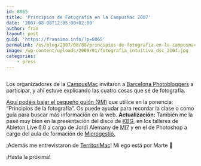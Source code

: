 ```yaml
---
id: 8065
title: 'Principios de Fotografía en la CampusMac 2007'
date: '2007-08-08T12:05:00+02:00'
author: fran
layout: post
guid: 'https://fransimo.info/?p=8065'
permalink: /es/blog/2007/08/08/principios-de-fotografia-en-la-campusmac-2007/
image: /wp-content/uploads/2009/01/fotografia_intuitiva_dsc_2104.jpg
categories:
    - press
---
```


<!-- wp:image {"id":749,"sizeSlug":"large"} -->
<figure class="wp-block-image size-large"><img src="https://fransimo.info/wp-content/uploads/2009/01/fotografia_intuitiva_dsc_2104-840x558.jpg" alt="" class="wp-image-749"/></figure>
<!-- /wp:image -->

<!-- wp:paragraph -->
<p><p>Los organizadores de la <a href="http://www.campusmac.info/" target="_blank" rel="noopener noreferrer">CampusMac</a> invitaron a <a href="./wp-content/uploads/2007/08/dsc_7612.jpg" target="_blank" rel="noopener noreferrer">Barcelona Photobloggers</a> a participar, y ahí estuve  explicando las cuatro cosas que sé de fotografía.</p></p>
<!-- /wp:paragraph -->

<!-- wp:paragraph -->
<p><a title="Ponencia CampusMac 2007" href="https://fransimo.info/wp-content/uploads/2020/10/CampusMac2007_pdf.pdf">Aquí podéis bajar el pequeño guión (9M)</a> que utilice en la ponencia: “Principios de la fotografía”. Os puede ayudar para recordar la clase o como guía para buscar más información en la web. <strong>Actualización:</strong> También me la pasé muy bien en la presentación del disco de <a href="http://www.killbillg.com/">KBG</a>, en los talleres de Ableton Live 6.0 a cargo de Jordi Alemany de <a class="cuerpo_link" href="http://www.mi7.com/">MI7</a> y en el de Photoshop a cargo del aula de formación de <a class="cuerpo_link" href="http://www.microgestio.es/">Microgestió.</a> <p>¡Además me entrevistaron de <a href="http://www.territorimac.com/">TerritoriMac</a>! Mi ego está por Marte &#x1f642;</p></p>
<!-- /wp:paragraph -->

<!-- wp:paragraph -->
<p><p>¡Hasta la próxima!</p></p>
<!-- /wp:paragraph -->